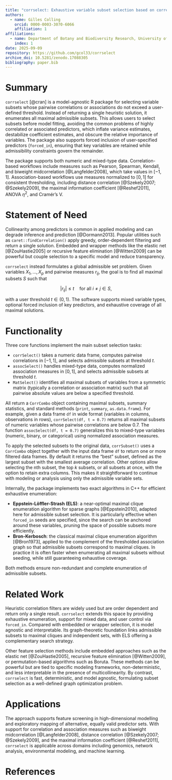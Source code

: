 ```yaml
---
title: "corrselect: Exhaustive variable subset selection based on correlation and association matrices"
authors:
  - name: Gilles Colling
    orcid: 0000-0003-3070-6066
    affiliation: 1
affiliations:
  - name: Department of Botany and Biodiversity Research, University of Vienna, Austria
    index: 1
date: 2025-09-09
repository: https://github.com/gcol33/corrselect
archive_doi: 10.5281/zenodo.17088305
bibliography: paper.bib
---
```


# Summary

`corrselect` [@cran] is a model-agnostic R package for selecting variable subsets whose pairwise correlations or associations do not exceed a user-defined threshold. Instead of returning a single heuristic solution, it enumerates all maximal admissible subsets. This allows users to select subsets before model fitting, avoiding the common problems of highly correlated or associated predictors, which inflate variance estimates, destabilize coefficient estimates, and obscure the relative importance of variables. The package also supports forced inclusion of user-specified predictors (`forced_in`), ensuring that key variables are retained while admissibility constraints govern the remainder.

The package supports both numeric and mixed-type data. Correlation-based workflows include measures such as Pearson, Spearman, Kendall, and biweight midcorrelation [@Langfelder2008], which take values in $[-1,1]$. Association-based workflows use measures normalized to $[0,1]$ for consistent thresholding, including distance correlation [@Szekely2007; @Szekely2009], the maximal information coefficient [@Reshef2011], ANOVA $\eta^2$, and Cramér’s V.

# Statement of Need

Collinearity among predictors is common in applied modeling and can degrade inference and prediction [@Dormann2013]. Popular utilities such as `caret::findCorrelation()` apply greedy, order-dependent filtering and return a single solution. Embedded and wrapper methods like the elastic net [@ZouHastie2005] or recursive feature elimination [@Witten2009] can be powerful but couple selection to a specific model and reduce transparency.

`corrselect` instead formulates a global admissible set problem. Given variables $X_1,\dots,X_p$ and pairwise measures $r_{ij}$, the goal is to find all maximal subsets $S$ such that

$$
|r_{ij}| \le t \quad \text{for all } i \ne j \in S ,
$$

with a user threshold $t \in (0,1)$. The software supports mixed variable types, optional forced inclusion of key predictors, and exhaustive coverage of all maximal solutions.

# Functionality

Three core functions implement the main subset selection tasks:

- `corrSelect()` takes a numeric data frame, computes pairwise correlations in $[-1,1]$, and selects admissible subsets at threshold $t$.
- `assocSelect()` handles mixed-type data, computes normalized association measures in $[0,1]$, and selects admissible subsets at threshold $t$.
- `MatSelect()` identifies all maximal subsets of variables from a symmetric matrix (typically a correlation or association matrix) such that all pairwise absolute values are below a specified threshold.

All return a `CorrCombo` object containing maximal subsets, summary statistics, and standard methods (`print`, `summary`, `as.data.frame`). For example, given a data frame `df` in wide format (variables in columns, observations in rows), `corrSelect(df, t = 0.7)` returns all maximal subsets of numeric variables whose pairwise correlations are below 0.7. The function `assocSelect(df, t = 0.7)` generalizes this to mixed-type variables (numeric, binary, or categorical) using normalized association measures.

To apply the selected subsets to the original data, `corrSubset()` uses a `CorrCombo` object together with the input data frame `df` to return one or more filtered data frames. By default it returns the “best” subset, defined as the largest subset with the smallest average correlation. Other options allow selecting the nth subset, the top $k$ subsets, or all subsets at once, with the option to retain extra columns. This makes it straightforward to continue with modeling or analysis using only the admissible variable sets.

Internally, the package implements two exact algorithms in C++ for efficient exhaustive enumeration:

- **Eppstein-Löffler-Strash (ELS)**: a near-optimal maximal clique enumeration algorithm for sparse graphs [@Eppstein2010], adapted here for admissible subset selection. It is particularly effective when `forced_in` seeds are specified, since the search can be anchored around these variables, pruning the space of possible subsets more efficiently.  
- **Bron-Kerbosch**: the classical maximal clique enumeration algorithm [@Bron1973], applied to the complement of the thresholded association graph so that admissible subsets correspond to maximal cliques. In practice it is often faster when enumerating all maximal subsets without seeding, while still guaranteeing exhaustive coverage.

Both methods ensure non-redundant and complete enumeration of admissible subsets.

# Related Work

Heuristic correlation filters are widely used but are order dependent and return only a single result. `corrselect` extends this space by providing exhaustive enumeration, support for mixed data, and user control via `forced_in`. Compared with embedded or wrapper selection, it is model agnostic and interpretable. Its graph-theoretic foundation links admissible subsets to maximal cliques and independent sets, with ELS offering a complementary search strategy.

Other feature selection methods include embedded approaches such as the elastic net [@ZouHastie2005], recursive feature elimination [@Witten2009], or permutation-based algorithms such as Boruta. These methods can be powerful but are tied to specific modeling frameworks, non-deterministic, and less interpretable in the presence of multicollinearity. By contrast, `corrselect` is fast, deterministic, and model agnostic, formulating subset selection as a well-defined graph optimization problem.

# Applications

The approach supports feature screening in high-dimensional modelling and exploratory mapping of alternative, equally valid predictor sets. With support for correlation and association measures such as biweight midcorrelation [@Langfelder2008], distance correlation [@Szekely2007; @Szekely2009], and the maximal information coefficient [@Reshef2011], `corrselect` is applicable across domains including genomics, network analysis, environmental modeling, and machine learning.

# References
